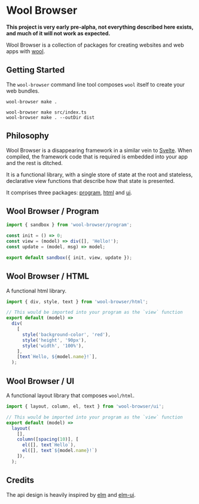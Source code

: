 # Wool Browser

**This project is very early pre-alpha, not everything described here exists, and much of it will not work as expected.**

Wool Browser is a collection of packages for creating websites and web apps with [wool](https://github.com/woolts/wool).

## Getting Started

The `wool-browser` command line tool composes `wool` itself to create your web bundles.

```
wool-browser make .
```

```
wool-browser make src/index.ts
wool-browser make . --outDir dist
```

## Philosophy

Wool Browser is a disappearing framework in a similar vein to [Svelte](https://svelte.technology/). When compiled, the framework code that is required is embedded into your app and the rest is ditched.

It is a functional library, with a single store of state at the root and stateless, declarative view functions that describe how that state is presented.

It comprises three packages: [program](#wool-browser--program), [html](#wool-browser--html) and [ui](#wool-browser--ui).

## Wool Browser / Program

```ts
import { sandbox } from 'wool-browser/program';

const init = () => 0;
const view = (model) => div([], 'Hello!');
const update = (model, msg) => model;

export default sandbox({ init, view, update });
```

## Wool Browser / HTML

A functional html library.

```ts
import { div, style, text } from 'wool-browser/html';

// This would be imported into your program as the `view` function
export default (model) =>
  div(
    [
      style('background-color', 'red'),
      style('height', '90px'),
      style('width', '100%'),
    ],
    [text`Hello, ${model.name}!`],
  );
```

## Wool Browser / UI

A functional layout library that composes `wool/html`.

```ts
import { layout, column, el, text } from 'wool-browser/ui';

// This would be imported into your program as the `view` function
export default (model) =>
  layout(
    [],
    column([spacing(10)], [
      el([], text`Hello`),
      el([], text`${model.name}!`)
    ]),
  );
```

## Credits

The api design is heavily inspired by [elm](http://elm-lang.org/) and [elm-ui](https://package.elm-lang.org/packages/mdgriffith/elm-ui/latest/).
